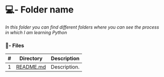 # 💻- Folder name

_In this folder you can find different folders where you can see the process in which I am learning Python_

### :file_folder:- Files

#|Directory|Description
---|---|---
1|[README.md](./README.md)| Description.
